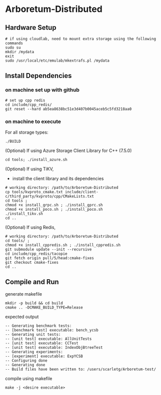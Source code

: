 # Arboretum-Distributed

## Hardware Setup
 ```
# if using cloudlab, need to mount extra storage using the following commands
sudo su 
mkdir /mydata
exit
sudo /usr/local/etc/emulab/mkextrafs.pl /mydata
```

## Install Dependencies

### on machine set up with github
```
# set up cpp redis
cd include/cpp_redis/
git reset --hard ab5ea8638bc51e3d407b0045aceb5c5fd3218aa0
```

### on machine to execute
For all storage types:
```
./BUILD
```
(Optional) If using Azure Storage Client Library for C++ (7.5.0)
```
cd tools; ./install_azure.sh
```
(Optional) If using TiKV, 
* install the client library and its dependencies
```
# working directory: /path/to/Arboretum-Distributed
cp tools/kvproto_cmake.txt include/client-c/third_party/kvproto/cpp/CMakeLists.txt
cd tools ;
chmod +x install_grpc.sh ; ./install_gprc.sh
chmod +x install_poco.sh ; ./install_poco.sh
./install_tikv.sh
cd ..
```

(Optional) If using Redis,
```
# working directory: /path/to/Arboretum-Distributed
cd tools/ ; 
chmod +x install_cppredis.sh ; ./install_cppredis.sh
git submodule update --init --recursive
cd include/cpp_redis/tacopie
git fetch origin pull/5/head:cmake-fixes
git checkout cmake-fixes
cd ..
```

## Compile and Run
generate makefile
```
mkdir -p build && cd build
cmake .. -DCMAKE_BUILD_TYPE=Release
```
expected output
```
-- Generating benchmark tests: 
-- [benchmark test] executable: bench_ycsb
-- Generating unit tests: 
-- [unit test] executable: AllUnitTests
-- [unit test] executable: CCTest
-- [unit test] executable: IndexObjBtreeTest
-- Generating experiments: 
-- [experiment] executable: ExpYCSB
-- Configuring done
-- Generating done
-- Build files have been written to: /users/scarletg/Arboretum-test/
```
compile using makefile
```
make -j <desire executable>
```
